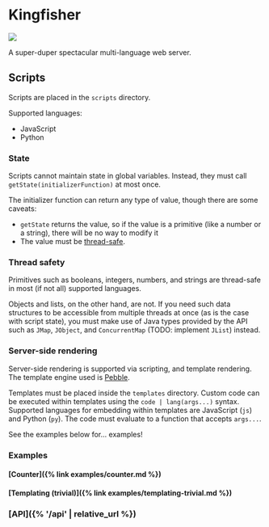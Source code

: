 ---
---

# Kingfisher

![](https://upload.wikimedia.org/wikipedia/commons/0/0c/BeltedKingfisherJG_Male.jpg)

A super-duper spectacular multi-language web server.

## Scripts

Scripts are placed in the `scripts` directory.

Supported languages:
- JavaScript
- Python

### State

Scripts cannot maintain state in global variables. Instead, they must call `getState(initializerFunction)` at most once.

The initializer function can return any type of value, though there are some caveats:
- `getState` returns the value, so if the value is a primitive (like a number or a string), there will be no way to modify it
- The value must be [thread-safe](#thread-safety).

### Thread safety

Primitives such as booleans, integers, numbers, and strings are thread-safe in most (if not all) supported languages.

Objects and lists, on the other hand, are not. If you need such data structures to be accessible from multiple threads at once (as is the case with script state), you must make use of Java types provided by the API such as `JMap`, `JObject`, and `ConcurrentMap` (TODO: implement `JList`) instead.

### Server-side rendering

Server-side rendering is supported via scripting, and template rendering. The template engine used is [Pebble](https://pebbletemplates.io/).

Templates must be placed inside the `templates` directory. Custom code can be executed within templates using the `code | lang(args...)` syntax. Supported languages for embedding within templates are JavaScript (`js`) and Python (`py`). The code must evaluate to a function that accepts `args...`.

See the examples below for... examples!

### Examples

#### [Counter]({% link examples/counter.md %})

#### [Templating (trivial)]({% link examples/templating-trivial.md %})

### [API]({% '/api' | relative_url %})
